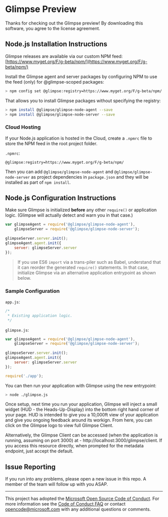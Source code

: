 # Glimpse Preview

Thanks for checking out the Glimpse preview! By downloading this software, you agree to the license agreement.

## Node.js Installation Instructions

Glimpse releases are available via our custom NPM feed: [https://www.myget.org/F/g-beta/npm/](https://www.myget.org/F/g-beta/npm/)

Install the Glimpse agent and server packages by configuring NPM to use the feed (only) for @glimpse-scoped packages:

```bash 
> npm config set @glimpse:registry=https://www.myget.org/F/g-beta/npm/
```
 
That allows you to install Glimpse packages without specifying the registry:
 
```bash
> npm install @glimpse/glimpse-node-agent --save
> npm install @glimpse/glimpse-node-server --save
```

### Cloud Hosting 

If your Node.js application is hosted in the Cloud, create a `.npmrc` file to store the NPM feed in the root project folder.

`.npmrc`:

```text
@glimpse:registry=https://www.myget.org/F/g-beta/npm/
```

Then you can add `@glimpse/glimpse-node-agent` and `@glimpse/glimpse-node-server` as project dependencies in `package.json` and they will be installed as part of `npm install`. 

## Node.js Configuration Instructions

Make sure Glimpse is initialized **before** any other `require()` or application logic.  (Glimpse will actually detect and warn you in that case.)

```javascript 
var glimpseAgent = require('@glimpse/glimpse-node-agent'),
    glimpseServer = require('@glimpse/glimpse-node-server');
 
glimpseServer.server.init();
glimpseAgent.agent.init({
    server: glimpseServer.server
});
```

> If you use ES6 `import` via a trans-piler such as Babel, understand that it can reorder the generated `require()` statements. In that case, initialize Glimpse via an alternative application entrypoint as shown below.

### Sample Configuration

`app.js`:

```javascript
/*
 * Existing application logic.
 */
```

`glimpse.js`:

```javascript 
var glimpseAgent = require('@glimpse/glimpse-node-agent'),
    glimpseServer = require('@glimpse/glimpse-node-server');
 
glimpseServer.server.init();
glimpseAgent.agent.init({
    server: glimpseServer.server
});

require('./app');
```

You can then run your application with Glimpse using the new entrypoint:

```bash
> node ./glimpse.js
```

Once setup, next time you run your application, Glimpse will inject a small widget (HUD - the Heads-Up-Display) into the bottom right hand corner of your page. HUD is intended to give you a 10,000ft view of your application and give you ongoing feedback around its workign. From here, you can click on the Glimpse logo to view full Glimpse Client. 

Alternatively, the Glimpse Client can be accessed (when the application is running, assuming on port 3000) at - http://localhost:3000/glimpse/client. If you access this resource directly, when prompted for the metadata endpoint, just accept the default.

## Issue Reporting

If you run into any problems, please open a new issue in this repo. A member of the team will follow up with you ASAP.

---

This project has adopted the [Microsoft Open Source Code of Conduct](https://opensource.microsoft.com/codeofconduct/). For more information see the [Code of Conduct FAQ](https://opensource.microsoft.com/codeofconduct/faq/) or contact [opencode@microsoft.com](mailto:opencode@microsoft.com) with any additional questions or comments.

